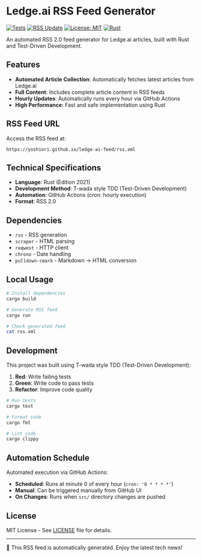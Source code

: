 # Ledge.ai RSS Feed Generator

[![Tests](https://github.com/yoshiori/ledge-ai-feed/workflows/Tests/badge.svg)](https://github.com/yoshiori/ledge-ai-feed/actions/workflows/test.yml)
[![RSS Update](https://github.com/yoshiori/ledge-ai-feed/workflows/Update%20RSS%20Feed/badge.svg)](https://github.com/yoshiori/ledge-ai-feed/actions/workflows/update-rss.yml)
[![License: MIT](https://img.shields.io/badge/License-MIT-yellow.svg)](https://opensource.org/licenses/MIT)
[![Rust](https://img.shields.io/badge/rust-1.70+-orange.svg)](https://www.rust-lang.org)

An automated RSS 2.0 feed generator for Ledge.ai articles, built with Rust and Test-Driven Development.

## Features

- **Automated Article Collection**: Automatically fetches latest articles from Ledge.ai
- **Full Content**: Includes complete article content in RSS feeds
- **Hourly Updates**: Automatically runs every hour via GitHub Actions
- **High Performance**: Fast and safe implementation using Rust

## RSS Feed URL

Access the RSS feed at:

```
https://yoshiori.github.io/ledge-ai-feed/rss.xml
```

## Technical Specifications

- **Language**: Rust (Edition 2021)
- **Development Method**: T-wada style TDD (Test-Driven Development)
- **Automation**: GitHub Actions (cron: hourly execution)
- **Format**: RSS 2.0

## Dependencies

- `rss` - RSS generation
- `scraper` - HTML parsing
- `reqwest` - HTTP client
- `chrono` - Date handling
- `pulldown-cmark` - Markdown → HTML conversion

## Local Usage

```bash
# Install dependencies
cargo build

# Generate RSS feed
cargo run

# Check generated feed
cat rss.xml
```

## Development

This project was built using T-wada style TDD (Test-Driven Development):

1. **Red**: Write failing tests
2. **Green**: Write code to pass tests
3. **Refactor**: Improve code quality

```bash
# Run tests
cargo test

# Format code
cargo fmt

# Lint code
cargo clippy
```

## Automation Schedule

Automated execution via GitHub Actions:

- **Scheduled**: Runs at minute 0 of every hour (`cron: '0 * * * *'`)
- **Manual**: Can be triggered manually from GitHub UI
- **On Changes**: Runs when `src/` directory changes are pushed

## License

MIT License - See [LICENSE](LICENSE) file for details.

---

🤖 This RSS feed is automatically generated. Enjoy the latest tech news!